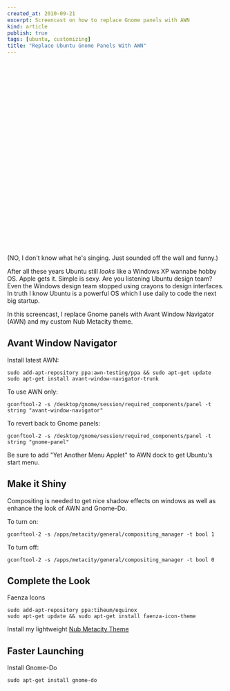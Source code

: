 ```yaml
---
created_at: 2010-09-21
excerpt: Screencast on how to replace Gnome panels with AWN
kind: article
publish: true
tags: [ubuntu, customizing]
title: "Replace Ubuntu Gnome Panels With AWN"
---
```


<object width="720" height="430"><param name="movie" value="http://www.youtube.com/v/XK_RFHbM9aw?fs=1&amp;hl=en_US&amp;rel=0"></param><param name="allowFullScreen" value="true"></param><param name="allowscriptaccess" value="always"></param><embed src="http://www.youtube.com/v/XK_RFHbM9aw?fs=1&amp;hl=en_US&amp;rel=0" type="application/x-shockwave-flash" allowscriptaccess="always" allowfullscreen="true" width="720" height="430"></embed></object>

(NO, I don't know what he's singing. Just sounded off the wall and funny.)

After all these years Ubuntu still _looks_ like a Windows XP wannabe hobby OS. Apple gets it. Simple is sexy. Are you listening Ubuntu design team? Even the Windows
design team stopped using crayons to design interfaces. In truth I know Ubuntu is a 
powerful OS which I use daily to code the next big startup.

In this screencast, I replace Gnome panels with Avant Window Navigator (AWN) 
and my custom Nub Metacity theme.


## Avant Window Navigator

Install latest AWN:

    sudo add-apt-repository ppa:awn-testing/ppa && sudo apt-get update
    sudo apt-get install avant-window-navigator-trunk

To use AWN only:

    gconftool-2 -s /desktop/gnome/session/required_components/panel -t string "avant-window-navigator"

To revert back to Gnome panels:

    gconftool-2 -s /desktop/gnome/session/required_components/panel -t string "gnome-panel"

Be sure to add "Yet Another Menu Applet" to AWN dock to get Ubuntu's start menu.

## Make it Shiny 

Compositing is needed to get nice shadow effects on windows as well as enhance
the look of AWN and Gnome-Do.

To turn on:

    gconftool-2 -s /apps/metacity/general/compositing_manager -t bool 1

To turn off:

    gconftool-2 -s /apps/metacity/general/compositing_manager -t bool 0


## Complete the Look

Faenza Icons

    sudo add-apt-repository ppa:tiheum/equinox
    sudo apt-get update && sudo apt-get install faenza-icon-theme


Install my lightweight [Nub Metacity Theme](http://gnome-look.org/content/show.php/Nub?content=132722)

## Faster Launching

Install Gnome-Do

	sudo apt-get install gnome-do
